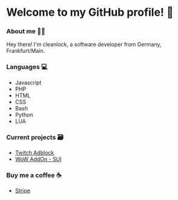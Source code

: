 # Welcome to my GitHub profile! 👋

### About me 👨‍💻
Hey there! I'm cleanlock, a software developer from Germany, Frankfurt/Main.

### Languages 💻
- Javascript
- PHP
- HTML
- CSS
- Bash
- Python
- LUA

### Current projects 🗃️
- [Twitch Adblock](https://github.com/cleanlock/VideoAdBlockForTwitch)
- [WoW AddOn - SUI](https://github.com/Syiana/SUI)

### Buy me a coffee ☕
- [Stripe](https://buy.stripe.com/dR63cc6Fgaak3GodQR)
